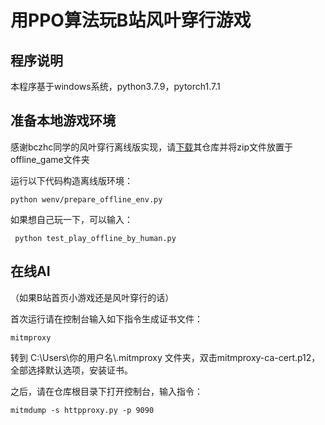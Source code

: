 # 用PPO算法玩B站风叶穿行游戏

## 程序说明

本程序基于windows系统，python3.7.9，pytorch1.7.1

## 准备本地游戏环境

感谢bczhc同学的风叶穿行离线版实现，请[下载](https://github.com/bczhc/bczhc.github.io/archive/refs/heads/master.zip)其仓库并将zip文件放置于offline_game文件夹

运行以下代码构造离线版环境：

```
python wenv/prepare_offline_env.py
```

如果想自己玩一下，可以输入：

```
 python test_play_offline_by_human.py
```



## 在线AI

（如果B站首页小游戏还是风叶穿行的话）

首次运行请在控制台输入如下指令生成证书文件：

```
mitmproxy
```

转到 C:\Users\你的用户名\\.mitmproxy 文件夹，双击mitmproxy-ca-cert.p12，全部选择默认选项，安装证书。

之后，请在仓库根目录下打开控制台，输入指令：

```
mitmdump -s httpproxy.py -p 9090
```



